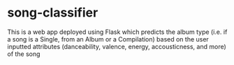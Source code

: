 # song-classifier
This is a web app deployed using Flask which predicts the album type (i.e. if a song is a Single, from an Album or a Compilation) based on the user inputted attributes (danceability, valence, energy, accousticness, and more) of the song
